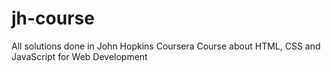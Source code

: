 # jh-course
All solutions done in John Hopkins Coursera Course about HTML, CSS and JavaScript for Web Development 
